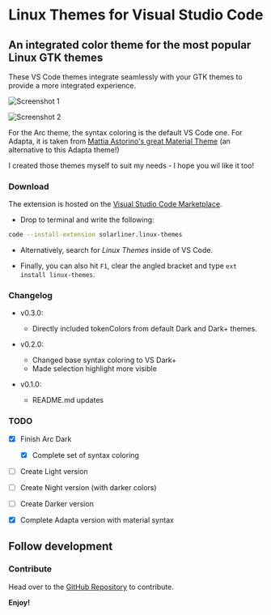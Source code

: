 # Linux Themes for Visual Studio Code

## An integrated color theme for the most popular Linux GTK themes

These VS Code themes integrate seamlessly with your GTK themes to provide a more integrated experience.

![Screenshot 1](https://raw.githubusercontent.com/SolarLiner/vscode-arc-theme/master/res/screen_arc.png)

![Screenshot 2](https://raw.githubusercontent.com/SolarLiner/vscode-arc-theme/master/res/screen_adapta.png)

For the Arc theme, the syntax coloring is the default VS Code one. For Adapta, it is taken from [Mattia Astorino's great Material Theme](https://github.com/equinusocio/vsc-material-theme) (an alternative to this Adapta theme!)

I created those themes myself to suit my needs - I hope you wil like it too!

### Download

The extension is hosted on the [Visual Studio Code Marketplace](https://marketplace.visualstudio.com/items?itemName=SolarLiner.arc-theme).

* Drop to terminal and write the following:

```bash
code --install-extension solarliner.linux-themes
```

* Alternatively, search for *Linux Themes* inside of VS Code.

* Finally, you can also hit ```F1```, clear the angled bracket and type ```ext install linux-themes```.

### Changelog

* v0.3.0:
  * Directly included tokenColors from default Dark and Dark+ themes.

* v0.2.0:
  * Changed base syntax coloring to VS Dark+
  * Made selection highlight more visible

* v0.1.0:
  * README.md updates

### TODO

* [x] Finish Arc Dark
  * [x] Complete set of syntax coloring

* [ ] Create Light version

* [ ] Create Night version (with darker colors)

* [ ] Create Darker version

* [x] Complete Adapta version with material syntax

## Follow development

### Contribute

Head over to the [GitHub Repository](https://github.com/SolarLiner/vscode-arc-theme) to contribute.

**Enjoy!**

